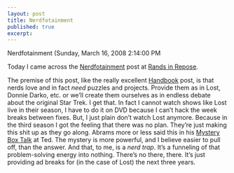 ```yaml
---
layout: post
title: Nerdfotainment
published: true
excerpt:
---
```




Nerdfotainment (Sunday, March 16, 2008 2:14:00 PM


Today I came across the [Nerdfotainment](http://www.randsinrepose.com/archives/2008/03/11/nerdfotainment.html) post at [Rands in Repose](http://www.randsinrepose.com).

The premise of this post, like the really excellent [Handbook](http://www.randsinrepose.com/archives/2007/11/11/the_nerd_handbook.html) post, is that nerds love and in fact _need_ puzzles and projects. Provide them as in Lost, Donnie Darko, etc. or we’ll create them ourselves as in endless debate about the original Star Trek. I get that. In fact I cannot watch shows like Lost live in their season, I have to do it on DVD because I can’t hack the week breaks between fixes. But, I just plain don’t watch Lost anymore. Because in the third season I got the feeling that there was no plan. They’re just making this shit up as they go along. Abrams more or less said this in his [Mystery Box Talk](http://www.ted.com/index.php/talks/view/id/205) at Ted. The mystery is more powerful, and I believe easier to pull off, than the answer. And that, to me, is a _nerd trap_. It’s a funneling of that problem-solving energy into nothing. There’s no there, there. It’s just providing ad breaks for (in the case of Lost) the next three years.
